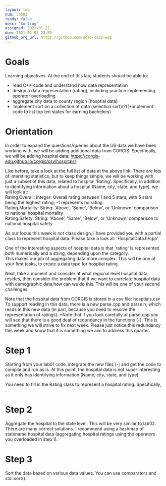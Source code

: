 ```yaml
---
layout: lab
num: lab03	
ready: false
desc: "Sorting"
assigned: 2021-01-27 
due: 2021-02-03 23:59
github_org_url: https://github.com/ucsb-cs32-w21
---
```


Goals
=====

Learning objectives. At the end of this lab, students should be able to:

- read C++ code and understand how data representation
- design a data representation (rating), including practice implementing operator overloading
- aggregate city data to county region (hosptial data)
- implement sort on a collection of data (selection sort)(?)(*implement code to list top ten states for earning bachelors)

Orientation
============
In order to expand the questions/queries about the US data we have been working with, we will be adding additional data from CORGIS.
Specifically, we will be adding hospital data: https://corgis-edu.github.io/corgis/csv/hospitals/

Like before, take a look at the full list of data at the above link.  There are lots of intersting statistics, but to keep things simple, we will be working 
with just a subset of this data, related to hospital 'Rating'.  Specifically, in addition to identifying information about a hospital 
(Name, city, state, and type), we will look  at:<br>
Rating.Overall: Integer: Overall rating between 1 and 5 stars, with 5 stars being the highest rating; -1 represents no rating. 	<br>
Rating.Mortality: String: 'Above', 'Same', 'Below', or 'Unknown' comparison to national hospital mortality <br>
Rating.Safety: String: 'Above', 'Same', 'Below', or 'Unknown' comparison to national hospital safety 	<br>

As our focus this week is not class design, I have provided you with a partial class to represent hospital data.  Please take a look at:
'HospitalData.h/cpp'

One of the interesting aspects of hospital data is that 'rating' is represented both numerically and a string, depending upon the category.  
This makes our job of aggregating data more complex. This will be one of your first tasks, to create a data type for hosptial rating. 

Next, take a moment and consider at what regional level hospital data resides, then consider the
problem that if we want to correlate hospital data with demographic data,how can we do this.  This will be one of your second challenges.

Note that the hospital data from CORGIS is stored in a csv file: hosptials.csv
To support reading in this data, there is a new parse.cpp and parse.h, which reads in this new data (in part, because you need to resolve the representation of
ratings). *Note that if you look carefully at parse.cpp you will
see that there is a good deal of redundancy in the functions (-).  This is something we will strive to fix next week.  Please just notice this redundancy 
this week and know that it is something we aim to address this quarter.

Step 1
============
Starting from your lab01 code, integrate the new files (-) and get the code to compile and run as is.  At this point, the hospital data is not super interesting
as it only has identifying information (Name, city, state, and type).

You need to fill in the Rating class to represent a hospital rating. Specifically, ...

Step 2
============
Aggregate the hospital to the state level.  This will be very similar to lab02.  There are many correct solutions.  I recommend using a hashmap of statename
hospital data (aggregating hospital ratings using the operators you overloaded in step 1).

Step 3
============
Sort the data based on various data values.  You can use comparators and std::sort().

